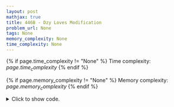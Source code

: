 ```yaml
---
layout: post
mathjax: true
title: 446B - Dzy Loves Modification
problem_url: None
tags: None
memory_complexity: None
time_complexity: None
---
```




{% if page.time_complexity != "None" %}
Time complexity: ${{ page.time_complexity }}$
{% endif %}

{% if page.memory_complexity != "None" %}
Memory complexity: ${{ page.memory_complexity }}$
{% endif %}

<details>
<summary>
<p style="display:inline">Click to show code.</p>
</summary>
```cpp
{% raw %}
using namespace std;
using ll = long long;
using pqll = priority_queue<ll>;
const ll NMAX = 1e3 + 11;
const ll KMAX = 1e6 + 11;
ll n, m, k, p;
ll rowsum[NMAX], colsum[NMAX];
ll a[KMAX], b[KMAX];
pqll pqrow;
pqll pqcol;
ll solve(void)
{
    ll pleasure(0), maxrow(0), maxcol(0);
    a[0] = b[0] = 0;
    for (int i = 1; i <= k; ++i)
    {
        maxrow = pqrow.top();
        pqrow.pop();
        pqrow.push(maxrow - m * p);
        a[i] = a[i - 1] + maxrow;
        maxcol = pqcol.top();
        pqcol.pop();
        pqcol.push(maxcol - n * p);
        b[i] = b[i - 1] + maxcol;
    }
    pleasure = a[0] + b[k];
    for (ll i = 1; i <= k; ++i)
        pleasure = max(pleasure, a[i] + b[k - i] - (i * (k - i) * p));
    return pleasure;
}
int main(void)
{
    cin >> n >> m >> k >> p;
    ll x;
    for (int row = 0; row < n; ++row)
    {
        for (int col = 0; col < m; ++col)
        {
            cin >> x;
            rowsum[row] += x;
            colsum[col] += x;
        }
    }
    for (int row = 0; row < n; ++row)
        pqrow.push(rowsum[row]);
    for (int col = 0; col < m; ++col)
        pqcol.push(colsum[col]);
    cout << solve() << endl;
    return 0;
}

{% endraw %}
```
</details>

